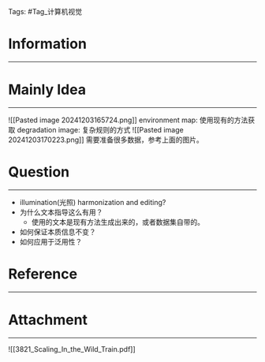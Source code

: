 Tags: #Tag_计算机视觉 
# Information
---


# Mainly Idea
---
![[Pasted image 20241203165724.png]]
environment map: 使用现有的方法获取
degradation image: 复杂规则的方式
![[Pasted image 20241203170223.png]]
需要准备很多数据，参考上面的图片。
# Question
---
- illumination(光照) harmonization and editing?
- 为什么文本指导这么有用？
	- 使用的文本是现有方法生成出来的，或者数据集自带的。
- 如何保证本质信息不变？
- 如何应用于泛用性？


# Reference
---


# Attachment
---
![[3821_Scaling_In_the_Wild_Train.pdf]]